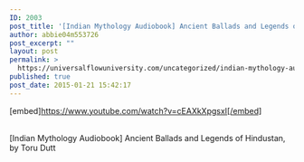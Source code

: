 ```yaml
---
ID: 2003
post_title: '[Indian Mythology Audiobook] Ancient Ballads and Legends of Hindustan, by Toru Dutt'
author: abbie04m553726
post_excerpt: ""
layout: post
permalink: >
  https://universalflowuniversity.com/uncategorized/indian-mythology-audiobook-ancient-ballads-and-legends-of-hindustan-by-toru-dutt/
published: true
post_date: 2015-01-21 15:42:17
---
```

[embed]https://www.youtube.com/watch?v=cEAXkXpgsxI[/embed]</br></br>
<p>[Indian Mythology Audiobook] Ancient Ballads and Legends of Hindustan, by Toru Dutt</p>